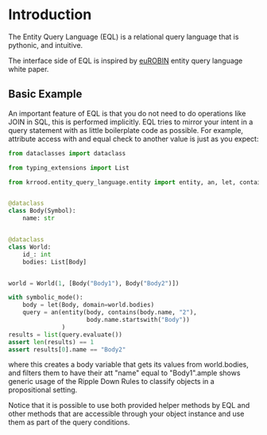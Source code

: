 # Introduction

The Entity Query Language (EQL) is a relational query language that is pythonic, and intuitive.

The interface side of EQL is inspired by [euROBIN](https://www.eurobin-project.eu/) entity query language white paper.

## Basic Example
An important feature of EQL is that you do not need to do operations like JOIN in SQL, this is performed implicitly.
EQL tries to mirror your intent in a query statement with as little boilerplate code as possible.
For example, attribute access with and equal check to another value is just as you expect:

```python
from dataclasses import dataclass

from typing_extensions import List

from krrood.entity_query_language.entity import entity, an, let, contains, symbolic_mode, Symbol


@dataclass
class Body(Symbol):
    name: str


@dataclass
class World:
    id_: int
    bodies: List[Body]


world = World(1, [Body("Body1"), Body("Body2")])

with symbolic_mode():
    body = let(Body, domain=world.bodies)
    query = an(entity(body, contains(body.name, "2"),
                      body.name.startswith("Body"))
               )
results = list(query.evaluate())
assert len(results) == 1
assert results[0].name == "Body2"
```

where this creates a body variable that gets its values from world.bodies, and filters them to have their att "name"
equal to "Body1".ample shows generic usage of the Ripple Down Rules to classify objects in a propositional setting.

Notice that it is possible to use both provided helper methods by EQL and other methods that are accessible through your
object instance and use them as part of the query conditions.

